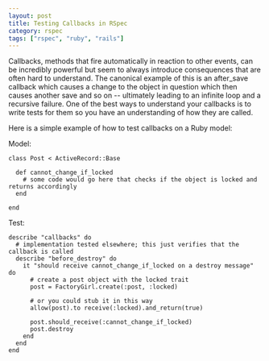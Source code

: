 ```yaml
---
layout: post
title: Testing Callbacks in RSpec
category: rspec
tags: ["rspec", "ruby", "rails"]
---
```

Callbacks, methods that fire automatically in reaction to other events, can be incredibly powerful but seem to always introduce consequences that are often hard to understand.  The canonical example of this is an after_save callback which causes a change to the object in question which then causes another save and so on -- ultimately leading to an infinite loop and a recursive failure.   One of the best ways to understand your callbacks is to write tests for them so you have an understanding of how they are called.

Here is a simple example of how to test callbacks on a Ruby model:

Model:

    class Post < ActiveRecord::Base
    
      def cannot_change_if_locked
        # some code would go here that checks if the object is locked and returns accordingly
      end
    
    end

Test:

    describe "callbacks" do
      # implementation tested elsewhere; this just verifies that the callback is called
      describe "before_destroy" do
        it "should receive cannot_change_if_locked on a destroy message" do
          # create a post object with the locked trait
          post = FactoryGirl.create(:post, :locked)
          
          # or you could stub it in this way
          allow(post).to receive(:locked).and_return(true)
                  
          post.should_receive(:cannot_change_if_locked)
          post.destroy        
        end
      end
    end
